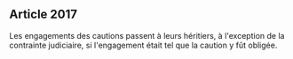 Article 2017
----
Les engagements des cautions passent à leurs héritiers, à l'exception de la
contrainte judiciaire, si l'engagement était tel que la caution y fût obligée.
